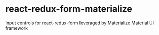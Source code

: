 # react-redux-form-materialize
Input controls for react-redux-form leveraged by Materialize Material UI framework
